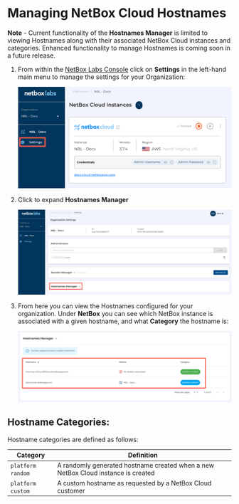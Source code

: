 # Managing NetBox Cloud Hostnames

**Note** - Current functionality of the **Hostnames Manager** is limited to viewing Hostnames along with their associated NetBox Cloud instances and categories. Enhanced functionality to manage Hostnames is coming soon in a future release.

1. From within the [NetBox Labs Console](https://console.netboxlabs.com) click on **Settings** in the left-hand main menu to manage the settings for your Organization: 

    ![netbox labs console](../images/console/settings.png)

2. Click to expand **Hostnames Manager**

    ![netbox labs console](../images/console/hostnames_manager.png)


3. From here you can view the Hostnames configured for your organization. Under **NetBox** you can see which NetBox instance is associated with a given hostname, and what **Category** the hostname is: 

    ![netbox labs console](../images/console/hostnames_view.png)


## Hostname Categories: 

Hostname categories are defined as follows: 

| Category | Definition | 
|----------|------------|
| `platform random` | A randomly generated hostname created when a new NetBox Cloud instance is created | 
| `platform custom` | A custom hostname as requested by a NetBox Cloud customer |    

